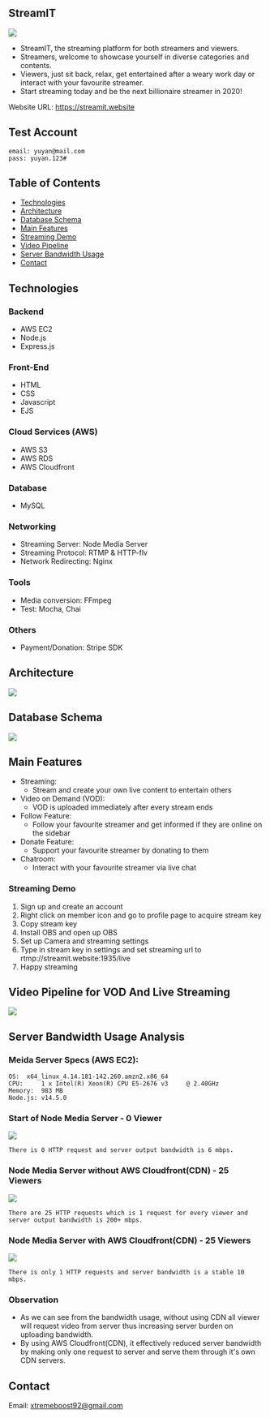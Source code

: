 ## StreamIT
![](https://i.imgur.com/3caehri.jpg)

- StreamIT, the streaming platform for both streamers and viewers. 
- Streamers, welcome to showcase yourself in diverse categories and contents.
- Viewers, just sit back, relax, get entertained after a weary work day or interact with your favourite streamer.
- Start streaming today and be the next billionaire streamer in 2020!

Website URL: https://streamit.website

## Test Account
    email: yuyan@mail.com
    pass: yuyan.123#

## Table of Contents

- [Technologies](#Technologies)
- [Architecture](#Architecture)
- [Database Schema](#Database-Schema)
- [Main Features](#Main-Features)
- [Streaming Demo](#Streaming-Demo)
- [Video Pipeline](#Video-Pipeline-for-VOD-And-Live-Streaming)
- [Server Bandwidth Usage](#Server-Bandwidth-Usage-Analysis)
- [Contact](#Contact)

## Technologies

### Backend

- AWS EC2
- Node.js
- Express.js

### Front-End
- HTML
- CSS
- Javascript
- EJS

### Cloud Services (AWS)
- AWS S3
- AWS RDS
- AWS Cloudfront
<!-- - AWS Elastic Load Balancer -->

### Database
- MySQL

### Networking
- Streaming Server: Node Media Server
- Streaming Protocol: RTMP & HTTP-flv
- Network Redirecting: Nginx

### Tools
- Media conversion: FFmpeg
- Test: Mocha, Chai
<!-- - CI/CD: Docker, Jenkins -->

### Others
<!-- - User Login: Facebook SDK -->
- Payment/Donation: Stripe SDK

## Architecture
![](https://i.imgur.com/ByAECvk.png)

## Database Schema
![](https://i.imgur.com/OnErgIb.png)



## Main Features

- Streaming:
    - Stream and create your own live content to entertain others
- Video on Demand (VOD):
    - VOD is uploaded immediately after every stream ends
- Follow Feature:
    - Follow your favourite streamer and get informed if they are online on the sidebar
- Donate Feature:
    - Support your favourite streamer by donating to them
- Chatroom:
    - Interact with your favourite streamer via live chat

### Streaming Demo
1. Sign up and create an account
2. Right click on member icon and go to profile page to acquire stream key
3. Copy stream key
4. Install OBS and open up OBS
5. Set up Camera and streaming settings
6. Type in stream key in settings and set streaming url to rtmp://streamit.website:1935/live
7. Happy streaming

## Video Pipeline for VOD And Live Streaming
![](https://i.imgur.com/YSEn9Oo.png)

## Server Bandwidth Usage Analysis

### Meida Server Specs (AWS EC2): 
    OS:	 x64_linux_4.14.181-142.260.amzn2.x86_64
    CPU:	 1 x Intel(R) Xeon(R) CPU E5-2676 v3     @ 2.40GHz
    Memory:	 983 MB
    Node.js: v14.5.0

### Start of Node Media Server - 0 Viewer
![](https://i.imgur.com/GkI7hxm.png)

    There is 0 HTTP request and server output bandwidth is 6 mbps.

### Node Media Server without AWS Cloudfront(CDN) - 25 Viewers
![](https://i.imgur.com/WH6ogW4.png)

    There are 25 HTTP requests which is 1 request for every viewer and server output bandwidth is 200+ mbps.

### Node Media Server with AWS Cloudfront(CDN) - 25 Viewers
![](https://i.imgur.com/G4ST7eg.png)

    There is only 1 HTTP requests and server bandwidth is a stable 10 mbps.

### Observation
- As we can see from the bandwidth usage, without using CDN all viewer will request video from server thus increasing server burden on uploading bandwidth.
- By using AWS Cloudfront(CDN), it effectively reduced server bandwidth by making only one request to server and serve them through it's own CDN servers.

## Contact

Email: xtremeboost92@gmail.com